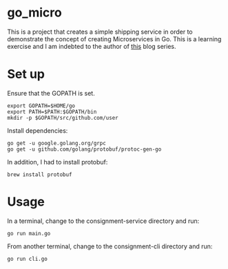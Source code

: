 # go_micro

This is a project that creates a simple shipping service in order to demonstrate the concept of creating Microservices in Go. This is a learning exercise and I am indebted to the author of [this](https://ewanvalentine.io/microservices-in-golang-part-1/) blog series.

# Set up

Ensure that the GOPATH is set.

~~~ text
export GOPATH=$HOME/go
export PATH=$PATH:$GOPATH/bin
mkdir -p $GOPATH/src/github.com/user
~~~

Install dependencies:

~~~ text
go get -u google.golang.org/grpc                                                                                                                                 
go get -u github.com/golang/protobuf/protoc-gen-go
~~~

In addition, I had to install protobuf:

~~~ text
brew install protobuf
~~~

# Usage

In a terminal, change to the consignment-service directory and run:

~~~ text
go run main.go
~~~

From another terminal, change to the consignment-cli directory and run:

~~~ text
go run cli.go
~~~

